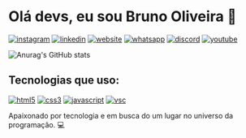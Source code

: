 # Olá devs, eu sou Bruno Oliveira 🤙
[![instagram](https://img.shields.io/badge/Instagram-E4405F?style=for-the-badge&logo=instagram&logoColor=white)](https://instagram.com) [![linkedin](https://img.shields.io/badge/LinkedIn-0077B5?style=for-the-badge&logo=linkedin&logoColor=white)](https://www.linkedin.com/in/brunoods-dev/) [![website](https://img.shields.io/badge/website-000000?style=for-the-badge&logo=About.me&logoColor=white)]() [![whatsapp](https://img.shields.io/badge/WhatsApp-25D366?style=for-the-badge&logo=whatsapp&logoColor=white)]() [![discord](https://img.shields.io/badge/Discord-7289DA?style=for-the-badge&logo=discord&logoColor=white)]() [![youtube](https://img.shields.io/badge/YouTube-FF0000?style=for-the-badge&logo=youtube&logoColor=white)]()


![Anurag's GitHub stats](https://github-readme-stats.vercel.app/api?username=brunoods-dev&show_icons=true&theme=tokyonight)

## Tecnologias que uso:

[![html5](https://img.shields.io/badge/HTML5-E34F26?style=for-the-badge&logo=html5&logoColor=white)](#) [![css3](https://img.shields.io/badge/CSS3-1572B6?style=for-the-badge&logo=css3&logoColor=white)](#) [![javascript](https://img.shields.io/badge/JavaScript-F7DF1E?style=for-the-badge&logo=javascript&logoColor=black)](#)  [![vsc](https://img.shields.io/badge/Visual_Studio_Code-0078D4?style=for-the-badge&logo=visual%20studio%20code&logoColor=white)](#) 

Apaixonado por tecnologia e em busca do um lugar no universo da programação. 💻
